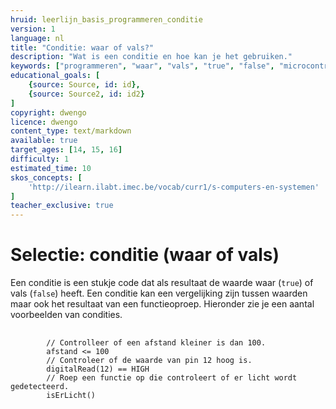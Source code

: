 ```yaml
---
hruid: leerlijn_basis_programmeren_conditie
version: 1
language: nl
title: "Conditie: waar of vals?"
description: "Wat is een conditie en hoe kan je het gebruiken."
keywords: ["programmeren", "waar", "vals", "true", "false", "microcontroller", "µC", "arduino", "dwenguino"]
educational_goals: [
    {source: Source, id: id}, 
    {source: Source2, id: id2}
]
copyright: dwengo
licence: dwengo
content_type: text/markdown
available: true
target_ages: [14, 15, 16]
difficulty: 1
estimated_time: 10
skos_concepts: [
    'http://ilearn.ilabt.imec.be/vocab/curr1/s-computers-en-systemen'
]
teacher_exclusive: true
---
```


# Selectie: conditie (waar of vals)

Een conditie is een stukje code dat als resultaat de waarde waar (<code class="language-cpp">true</code>) of vals (<code class="language-cpp">false</code>) heeft. Een conditie kan een vergelijking zijn tussen waarden maar ook het resultaat van een functieoproep. Hieronder zie je een aantal voorbeelden van condities.

<pre>
    <code class="language-cpp">
        // Controlleer of een afstand kleiner is dan 100.
        afstand <= 100
        // Controleer of de waarde van pin 12 hoog is.
        digitalRead(12) == HIGH
        // Roep een functie op die controleert of er licht wordt gedetecteerd.
        isErLicht()
    </code>
</pre>


